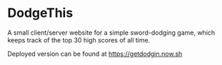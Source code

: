 # DodgeThis

A small client/server website for a simple sword-dodging game, which keeps track of the top 30 high scores of all time.

Deployed version can be found at https://getdodgin.now.sh
